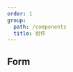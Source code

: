 ```yaml
---
order: 1
group:
  path: /components
  title: 组件
---
```


## Form

<API src="kltk-field/src/Form.tsx"></API>

